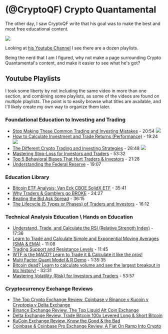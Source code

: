 # (@CryptoQF) Crypto Quantamental 

The other day, I saw CryptoQF write that his goal was to make the best and most free educational content. 

<img src="http://i.imgur.com/HHmjzrF.png"/>

Looking at [his Youtube Channel](https://www.youtube.com/channel/UCnVOQqymq5ZQkG536EItX0Q/playlists) I see there are a dozen playlists.

Being the nerd that I am I figured, why not make a page surrounding Crypto Quantamental's content, and make it easier to see what he's got?

## Youtube Playlists

I took some liberty by not including the same video in more than one section, and combining some playlists, as some of the videos are found on multiple playlists. The point is to easily browse what titles are available, and I'll likely create my own way to organize them later.

### Foundational Education to Investing and Trading
* [Stop Making These Common Trading and Investing Mistakes](https://www.youtube.com/watch?v=Z5sb5muFHqg&list=PLGn-KCPci5AUw3cvW0nMVfxdk4_TIgirw&index=1) - 20:54
  [![](http://i.imgur.com/pvgZ2mE.png)](https://www.youtube.com/watch?v=Z5sb5muFHqg&list=PLGn-KCPci5AUw3cvW0nMVfxdk4_TIgirw&index=1)
* [How to Calculate Investment and Trade Returns (Performance)](https://www.youtube.com/watch?v=Lwua_tDmM9E&list=PLGn-KCPci5AUw3cvW0nMVfxdk4_TIgirw&index=2) - 19:24
  [![](http://i.imgur.com/5prdIQK.png)](https://www.youtube.com/watch?v=Lwua_tDmM9E&list=PLGn-KCPci5AUw3cvW0nMVfxdk4_TIgirw&index=2)
* [The Different Crypto Trading and Investing Strategies](https://www.youtube.com/watch?v=phi0UkZC5Fk&list=PLGn-KCPci5AUw3cvW0nMVfxdk4_TIgirw&index=3) - 28:48
  [![](http://i.imgur.com/PXEZn2p.png)](https://www.youtube.com/watch?v=phi0UkZC5Fk&list=PLGn-KCPci5AUw3cvW0nMVfxdk4_TIgirw&index=3)
* [Mastering Stop-Loss for Investors and Traders](https://www.youtube.com/watch?v=Y_kgRn-79nU&list=PLGn-KCPci5AUw3cvW0nMVfxdk4_TIgirw&index=4) - 53:32
* [Top 5 Behavioral Biases That Hurt Traders & Investors](https://www.youtube.com/watch?v=WZgbk5UohfQ&list=PLGn-KCPci5AUw3cvW0nMVfxdk4_TIgirw&index=5) - 21:28
* [Understanding the Federal Reserve](https://www.youtube.com/watch?v=8O0marOMSPo&list=PLGn-KCPci5AUw3cvW0nMVfxdk4_TIgirw&index=6) - 19:07


### Education Library
* [Bitcoin ETF Analysis; Van Eck CBOE SolidX ETF](https://www.youtube.com/watch?v=hbKnESr7bzY&list=PLGn-KCPci5AWq8fl8F4ebctUfqvi1fKeL&index=9) - 35:41
* [Why Traders & Gamblers go BROKE](https://www.youtube.com/watch?v=qFoTQG_0Zyk&index=10&list=PLGn-KCPci5AWq8fl8F4ebctUfqvi1fKeL) - 24:27
* [Beating the Bid Ask Spread](https://www.youtube.com/watch?v=qrF3rOibPxo&index=11&list=PLGn-KCPci5AWq8fl8F4ebctUfqvi1fKeL) - 36:15
* [The Lifecycle (5 Types or Phases) of Traders and Investors](https://www.youtube.com/watch?v=KvwmSkJTAn4&list=PLGn-KCPci5AWq8fl8F4ebctUfqvi1fKeL&index=12) - 16:12

### Technical Analysis Education \ Hands on Education

* [Understand, Trade, and Calculate the RSI (Relative Strength Index)](https://www.youtube.com/watch?v=KCWIN85zVPI&index=14&list=PLGn-KCPci5AWq8fl8F4ebctUfqvi1fKeL) - 17:36
* [Learn to Trade and Calculate Simple and Exponential Moving Averages (SMA & EMA)](https://www.youtube.com/watch?v=qTTTAiDf_6Q&list=PLGn-KCPci5AWq8fl8F4ebctUfqvi1fKeL&index=15) - 11:08
* [Trading Support and Resistance Levels](https://www.youtube.com/watch?v=2r5ixjfilyQ&index=17&list=PLGn-KCPci5AWq8fl8F4ebctUfqvi1fKeL) - 11:45
* [WTF is the MACD? Learn to Trade it & Calculate it like the pros!](https://www.youtube.com/watch?v=yMWFZ4Frg5Q&index=3&list=PLGn-KCPci5AUueiCxVRALg5rWUk8utxTR)
* [Multi Factor Quant Model & R Demo](https://www.youtube.com/watch?v=KaH35KKng60&index=2&list=PLGn-KCPci5AV0Rz608nBvzWWqrDScKkJE) - 1:35:35
* [Bitcoin dead? Learn to calculate volume and see the largest breakout in btc history!](https://www.youtube.com/watch?v=qVIq2BxphDQ&index=3&list=PLGn-KCPci5AV0Rz608nBvzWWqrDScKkJE) - 32:31
* [Mastering Volatility (Risk) for Investors and Traders](https://www.youtube.com/watch?v=WTLEc86-rv4&index=4&list=PLGn-KCPci5AV0Rz608nBvzWWqrDScKkJE) - 53:57

### Cryptocurrency Exchange Reviews

* [The Top Crypto Exchange Review, Coinbase v Binance v Kucoin v Cryptopia v Delta Exchange](https://www.youtube.com/watch?v=CME2tDUZDoA&list=PLGn-KCPci5AUxIursz-6s0c6135IkrNrG)
* [Binance Exchange Review, The Top Liquid Alt Coin Exchange](https://www.youtube.com/watch?v=7jPXSYCK9B4&list=PLGn-KCPci5AUxIursz-6s0c6135IkrNrG&index=2)
* [Delta Exchange Review, Trade Bitcoin 100x Levered Long & Short Bitcoin](https://www.youtube.com/watch?v=KaR48EXTTqc&index=3&list=PLGn-KCPci5AUxIursz-6s0c6135IkrNrG)
* [KuCoin Exchange Review, Know the Good & the Bad](https://www.youtube.com/watch?v=3dtfdHTS-F0&index=4&list=PLGn-KCPci5AUxIursz-6s0c6135IkrNrG)
* [Coinbase & Coinbase Pro Exchange Review, A Fiat On Ramp Into Crypto](https://www.youtube.com/watch?v=02ohpbEA5GQ&index=5&list=PLGn-KCPci5AUxIursz-6s0c6135IkrNrG)